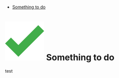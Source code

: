 <!-- MarkdownTOC autolink="true" bracket="round" uri_encoding="true" -->

- [ Something to do](#-something-to-do)

<!-- /MarkdownTOC -->

# ![Check icon](check-icon.png) Something to do

test
